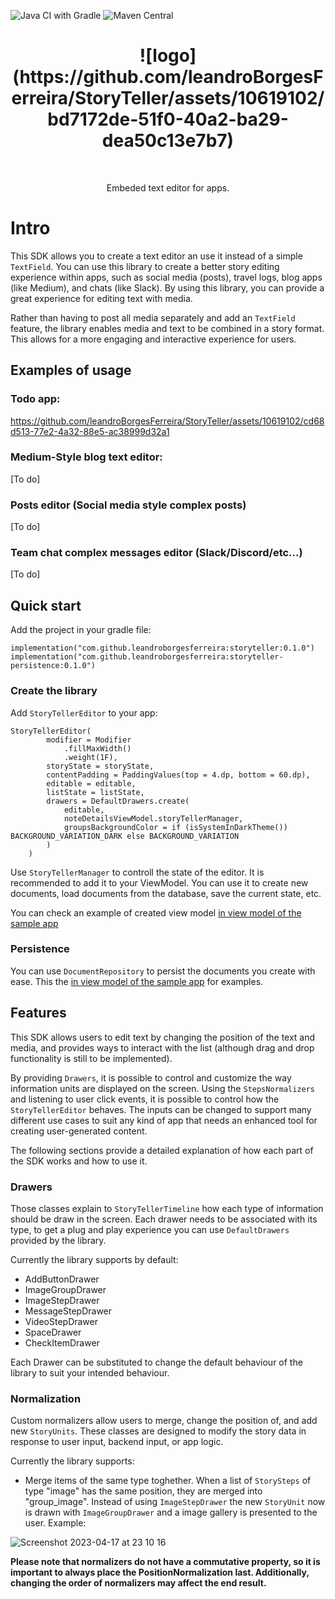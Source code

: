 ![Java CI with Gradle](https://github.com/leandroBorgesFerreira/StoryTeller/workflows/Build%20and%20test/badge.svg) ![Maven Central](https://maven-badges.herokuapp.com/maven-central/com.github.leandroborgesferreira/storyteller/badge.png?&gav=true)

<h1 align="center">  ![logo](https://github.com/leandroBorgesFerreira/StoryTeller/assets/10619102/bd7172de-51f0-40a2-ba29-dea50c13e7b7) </h1><br>
<p align="center">Embeded text editor for apps.</p>

# Intro

This SDK allows you to create a text editor an use it instead of a simple `TextField`. You can use this library to create a better story editing experience within apps, such as social media (posts), travel logs, blog apps (like Medium), and chats (like Slack). By using this library, you can provide a great experience for editing text with media.

Rather than having to post all media separately and add an `TextField` feature, the library enables media and text to be combined in a story format. This allows for a more engaging and interactive experience for users. 

## Examples of usage

### Todo app:
https://github.com/leandroBorgesFerreira/StoryTeller/assets/10619102/cd68d513-77e2-4a32-88e5-ac38999d32a1

### Medium-Style blog text editor: 
[To do]

### Posts editor (Social media style complex posts) 
[To do]

### Team chat complex messages editor (Slack/Discord/etc...)
[To do]

## Quick start
Add the project in your gradle file:
```
implementation("com.github.leandroborgesferreira:storyteller:0.1.0")
implementation("com.github.leandroborgesferreira:storyteller-persistence:0.1.0")
```

### Create the library
Add `StoryTellerEditor` to your app:

```
StoryTellerEditor(
        modifier = Modifier
            .fillMaxWidth()
            .weight(1F),
        storyState = storyState,
        contentPadding = PaddingValues(top = 4.dp, bottom = 60.dp),
        editable = editable,
        listState = listState,
        drawers = DefaultDrawers.create(
            editable,
            noteDetailsViewModel.storyTellerManager,
            groupsBackgroundColor = if (isSystemInDarkTheme()) BACKGROUND_VARIATION_DARK else BACKGROUND_VARIATION
        )
    )
```

Use `StoryTellerManager` to controll the state of the editor. It is recommended to add it to your ViewModel. You can use it to create new documents, load documents from the database, save the current state, etc. 

You can check an example of created view model [in view model of the sample app](https://github.com/leandroBorgesFerreira/StoryTeller/blob/main/app_sample/src/main/java/br/com/leandroferreira/app_sample/screens/note/NoteDetailsViewModel.kt)

### Persistence
You can use `DocumentRepository` to persist the documents you create with ease. This the [in view model of the sample app](https://github.com/leandroBorgesFerreira/StoryTeller/blob/main/app_sample/src/main/java/br/com/leandroferreira/app_sample/screens/note/NoteDetailsViewModel.kt) for examples.


## Features

This SDK allows users to edit text by changing the position of the text and media, and provides ways to interact with the list (although drag and drop functionality is still to be implemented).

By providing `Drawers`, it is possible to control and customize the way information units are displayed on the screen. Using the `StepsNormalizers` and listening to user click events, it is possible to control how the `StoryTellerEditor` behaves. The inputs can be changed to support many different use cases to suit any kind of app that needs an enhanced tool for creating user-generated content.

The following sections provide a detailed explanation of how each part of the SDK works and how to use it.

### Drawers

Those classes explain to `StoryTellerTimeline` how each type of information should be draw in the screen. Each drawer needs to be associated with its type, to get a plug and play experience you can use `DefaultDrawers` provided by the library. 

Currently the library supports by default: 

- AddButtonDrawer
- ImageGroupDrawer
- ImageStepDrawer
- MessageStepDrawer
- VideoStepDrawer
- SpaceDrawer
- CheckItemDrawer

Each Drawer can be substituted to change the default behaviour of the library to suit your intended behaviour. 

### Normalization

Custom normalizers allow users to merge, change the position of, and add new `StoryUnits`. These classes are designed to modify the story data in response to user input, backend input, or app logic.

Currently the library supports:

- Merge items of the same type toghether. When a list of `StorySteps` of type "image" has the same position, they are merged into "group_image". Instead of using `ImageStepDrawer` the new `StoryUnit` now is drawn with `ImageGroupDrawer` and a image gallery is presented to the user. Example: 

![Screenshot 2023-04-17 at 23 10 16](https://user-images.githubusercontent.com/10619102/232611555-32ed2125-2622-4f69-8fde-e140751dbb2c.png)

**Please note that normalizers do not have a commutative property, so it is important to always place the PositionNormalization last. Additionally, changing the order of normalizers may affect the end result.**

